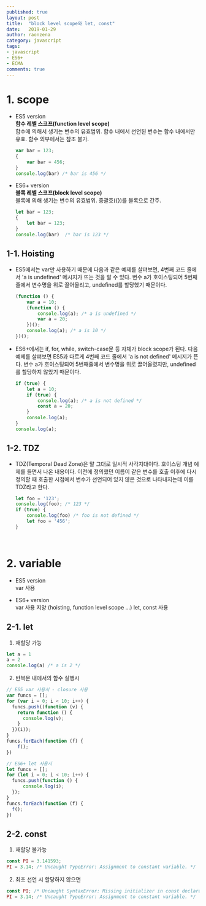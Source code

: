 ```yaml
---
published: true
layout: post
title:  "block level scope와 let, const"
date:   2019-01-29
author: raonzena 
category: javascript
tags:
- javascript
- ES6+
- ECMA
comments: true
---
```


# **1. scope**

- ES5 version  
  **함수 레벨 스코프(function level scope)**  
  함수에 의해서 생기는 변수의 유효범위. 함수 내에서 선언된 변수는 함수 내에서만 유효. 함수 외부에서는 참조 불가.
    ```javascript
    var bar = 123; 
    {
        var bar = 456;
    }
    console.log(bar) /* bar is 456 */
    ```  

- ES6+ version  
  **블록 레벨 스코프(block level scope)**  
  블록에 의해 생기는 변수의 유효범위. 중괄호({})를 블록으로 간주.
  ```javascript
  let bar = 123;
  {
      let bar = 123; 
  }
  console.log(bar)  /* bar is 123 */
  ```

## 1-1. Hoisting
- ES5에서는 var만 사용하기 때문에 다음과 같은 예제를 살펴보면, 4번째 코드 줄에서 'a is undefined' 메시지가 뜨는 것을 알 수 있다.
변수 a가 호이스팅되어 5번째줄에서 변수명을 위로 끌어올리고, undefined를 할당했기 때문이다.
    ```javascript
    (function () {
        var a = 10;
        (function () {
            console.log(a); /* a is undefined */
            var a = 20;
        })();
        console.log(a); /* a is 10 */
    })();
    ```

- ES6+에서는 if, for, while, switch-case문 등 자체가 block scope가 된다.
다음 예제를 살펴보면 ES5과 다르게 4번째 코드 줄에서 'a is not defined' 메시지가 뜬다.
변수 a가 호이스팅되어 5번째줄에서 변수명을 위로 끌어올렸지만, undefined를 할당하지 않았기 때문이다.
    ```javascript
    if (true) {
        let a = 10;
        if (true) {
            console.log(a); /* a is not defined */
            const a = 20;
        }
        console.log(a);
    }
    console.log(a);
    ```

  

## 1-2. TDZ

- TDZ(Temporal Dead Zone)은 말 그대로 일시적 사각지대이다. 호이스팅 개념 예제를 들면서 나온 내용이다.
이전에 정의했던 이름이 같은 변수를 호출 이후에 다시 정의할 때 호출한 시점에서 변수가 선언되어 있지 않은 것으로 나타내지는데 이를 TDZ라고 한다.
    ```javascript
    let foo = '123';
    console.log(foo); /* 123 */
    if (true) {
        console.log(foo) /* foo is not defined */
        let foo = '456';
    }
    ```  
<br/>

# **2. variable**

- ES5 version  
var 사용

- ES6+ version  
var 사용 지양 (hoisting, function level scope ...)
let, const 사용

  

## 2-1. let
1) 재할당 가능
~~~javascript
let a = 1
a = 2
console.log(a) /* a is 2 */
~~~
2) 반복문 내에서의 함수 실행시
~~~javascript
// ES5 var 사용시 - closure 사용
var funcs = [];
for (var i = 0; i < 10; i++) {
  funcs.push((function (v) {
    return function () {
      console.log(v);
    }
  })(i));
}
funcs.forEach(function (f) {
    f();
})
~~~
~~~javascript
// ES6+ let 사용시
let funcs = [];
for (let i = 0; i < 10; i++) {
  funcs.push(function () {
	  console.log(i);
  });
}
funcs.forEach(function (f) {
  f();
})
~~~

## 2-2. const
1) 재할당 불가능
~~~javascript
const PI = 3.141593;
PI = 3.14; /* Uncaught TypeError: Assignment to constant variable. */
~~~

2) 최초 선언 시 할당하지 않으면
~~~javascript
const PI; /* Uncaught SyntaxError: Missing initializer in const declaration */
PI = 3.14; /* Uncaught TypeError: Assignment to constant variable. */
~~~
